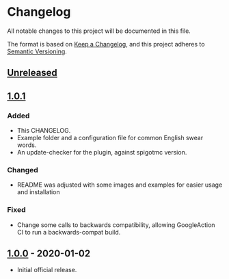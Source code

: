 # Changelog
All notable changes to this project will be documented in this file.

The format is based on [Keep a Changelog](https://keepachangelog.com/en/1.0.0/),
and this project adheres to [Semantic Versioning](https://semver.org/spec/v2.0.0.html).

## [Unreleased]

## [1.0.1]
### Added
- This CHANGELOG.
- Example folder and a configuration file for common English swear words.
- An update-checker for the plugin, against spigotmc version.

### Changed
- README was adjusted with some images and examples for easier usage and installation

### Fixed
- Change some calls to backwards compatibility, allowing GoogleAction CI to run a backwards-compat build.

## [1.0.0] - 2020-01-02
- Initial official release.


[Unreleased]: https://github.com/mooeypoo/ChatMonitor/compare/v1.0.0...HEAD
[1.0.1]: https://github.com/mooeypoo/ChatMonitor/compare/v1.0.0...v1.0.1
[1.0.0]: https://github.com/mooeypoo/ChatMonitor/releases/tag/v1.0.0